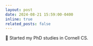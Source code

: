 ```yaml
---
layout: post
date: 2024-08-21 15:59:00-0400
inline: true
related_posts: false
---
```


🌱 Started my PhD studies in Cornell CS.
